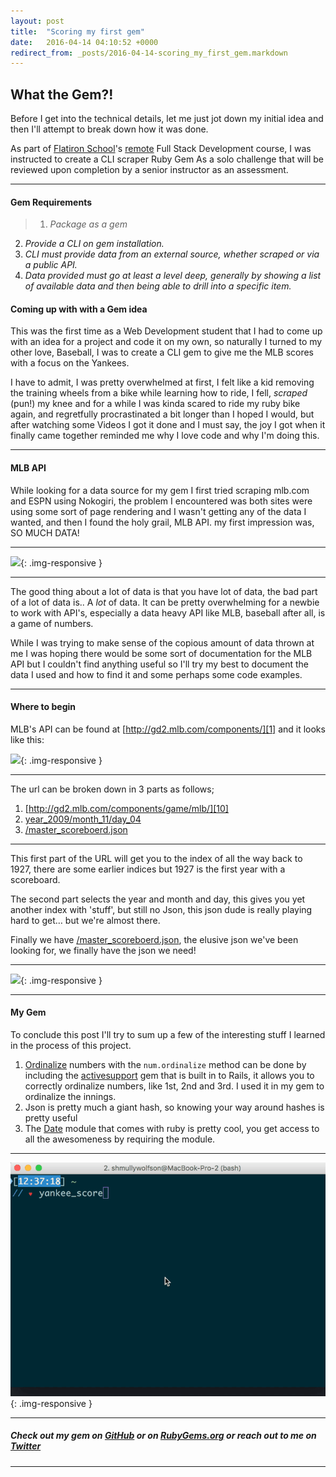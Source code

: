 ```yaml
---
layout: post
title:  "Scoring my first gem"
date:   2016-04-14 04:10:52 +0000
redirect_from: _posts/2016-04-14-scoring_my_first_gem.markdown
---
```


## What the Gem?!

Before I get into the technical details, let me just jot down my initial idea and then I'll attempt to break down how it was done.

As part of [Flatiron School][6]'s [remote][7] Full Stack Development course, I was instructed to create a CLI scraper Ruby Gem As a solo challenge that will be reviewed upon completion by a senior instructor as an assessment.

***

#### Gem Requirements

> 1. _Package as a gem_
  2. _Provide a CLI on gem installation._
  3. _CLI must provide data from an external source, whether scraped or via a public API._
  4. _Data provided must go at least a level deep, generally by showing a list of available data and then being able to drill into a specific item._



#### Coming up with with a Gem idea

This was the first time as a Web Development student that I had to come up with an idea for a project and code it on my own, so naturally I turned to my other love, Baseball, I was to create a CLI gem to give me the MLB scores with a focus on the Yankees.

I have to admit, I was pretty overwhelmed at first, I felt like a kid removing the training wheels from a bike while learning how to ride, I fell, _scraped_ (pun!) my knee and for a while I was kinda scared to ride my ruby bike again, and regretfully procrastinated a bit longer than I hoped I would, but after watching some Videos I got it done and I must say, the joy I got when it finally came together reminded me why I love code and why I'm doing this.

***

#### MLB API

While looking for a data source for my gem I first tried scraping mlb.com and ESPN using Nokogiri, the problem I encountered was both sites were using some sort of page rendering and I wasn't getting any of the data I wanted, and then I found the holy grail, MLB API. my first impression was, SO MUCH DATA!

***
![][8]{: .img-responsive }

***

The good thing about a lot of data is that you have lot of data, the bad part of a lot of data is.. A _lot_ of data. It can be pretty overwhelming for a newbie to work with API's, especially a data heavy API like MLB, baseball after all, is a game of numbers.

While I was trying to make sense of the copious amount of data thrown at me I was hoping there would be some sort of documentation for the MLB API but I couldn't find anything useful so I'll try my best to document the data I used and how to find it and some perhaps some code examples.

***

#### Where to begin

MLB's API can be found at [http://gd2.mlb.com/components/][1] and it looks like this:



![][9]{: .img-responsive }



***

The url can be broken down in 3 parts as follows;

1. [http://gd2.mlb.com/components/game/mlb/][10]
2. [year_2009/month_11/day_04][11]
3. [/master_scoreboerd.json][12]

***

This first part of the URL will get you to the index of all the way back to 1927, there are some earlier indices but 1927 is the first year with a scoreboard.

The second part selects the year and month and day, this gives you yet another index with 'stuff', but still no Json, this json dude is really playing hard to get… but we're almost there.

Finally we have [/master_scoreboerd.json][12], the elusive json we've been looking for, we finally have the json we need!

***

![][13]{: .img-responsive }

***



#### My Gem

To conclude this post I'll try to sum up a few of the interesting stuff I learned in the process of this project.

1. [Ordinalize][14] numbers with the `num.ordinalize` method can be done by including the [activesupport][15] gem that is built in to Rails, it allows you to correctly ordinalize numbers, like 1st, 2nd and 3rd. I used it in my gem to ordinalize the innings.
2. Json is pretty much a giant hash, so knowing your way around hashes is pretty useful
3. The [Date][16] module that comes with ruby is pretty cool, you get access to all the awesomeness by requiring the module.


***
![yankee_score][2]{: .img-responsive }

***


##### Check out my gem on [GitHub][17] or on [RubyGems.org][18] or reach out to me on [Twitter][19]

***




[1]: http://gd2.mlb.com/components/
[2]: /static/img/gem_gif.gif
[6]: http://flatironschool.com/
[7]: http://learn.co
[8]: /static/img/data.gif
[9]: https://cdn-images-1.medium.com/max/800/1*BNdJcxTgkUSDx5REkGfmig.png
[10]: http://gd2.mlb.com/components/game/mlb/year_2016/month_04/day_09/master_scoreboard.json
[11]: http://gd2.mlb.com/components/game/mlb/year_2009/month_11/day_04/
[12]: http://gd2.mlb.com/components/game/mlb/year_2009/month_11/day_04/master_scoreboard.json
[13]: https://cdn-images-1.medium.com/max/800/1*M9PG9p0H23dd8sZjee-MRg.jpeg
[14]: http://www.merriam-webster.com/dictionary/ordinal%20number
[15]: https://rubygems.org/gems/activesupport
[16]: http://robdodson.me/playing-with-ruby-dates/
[17]: https://github.com/Shmuwol/yankee_score
[18]: https://rubygems.org/gems/yankee_score
[19]: https://twitter.com/ShmullyWolfsonThe
